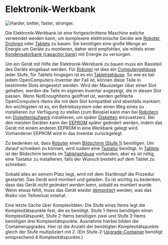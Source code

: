 # Elektronik-Werkbank

![Harder, better, faster, stronger.](oredict:oc:assembler)

Die Elektronik-Werkbank ist eine fortgeschrittene Maschine welche verwendet werden kann, um komplexere elektronische Geräte wie [Roboter](robot.md), [Drohnen](../item/drone.md) oder [Tablets](../item/tablet.md) zu bauen. Sie benötigen eine große Menge an Energie um Geräte zu montieren, daher wird empfohlen, sie mittels einer [Kondensatorbank (capacitor bank)](capacitor.md) mit Energie zu versorgen.

Um ein Gerät mit Hilfe der Elektronik-Werkbank zu bauen muss ein Basisteil des Geräts eingebaut werden. Für [Roboter](robot.md) ist dies ein [Computergehäuse](case1.md) jeder Stufe, für Tablets hingegen ist es ein [Tabletgehäuse](../tabletCase1.md). So wie es bei jedem OpenComputers-Inventar der Fall ist, können diese Teile in bestimmte Slots eingesetzt werden. Wird der Mauszeiger über einen Slot gehalten, werden die Teile im eigenen Inventar angezeigt, die in diesen Slot passen. Wenn NotEnoughItems geöffnet ist, werden gefilterte OpenComputers-Items die mit dem Slot kompatibel sind ebenfalls markiert. Am wichtigsten ist es, ein Betriebssystem oder einen Weg eines zu installieren zur Verfügung zu stellen (zum Beispiel kann man bei [Robotern](robot.md) ein [Diskettenlaufwerk](diskDrive.md) installieren, um später [Disketten](../item/floppy.md) einzusetzen). Bei den meisten Geräten kann der [EEPROM](../item/eeprom.md) später geändert werden, indem das Gerät mit einem anderen EEPROM in eine Werkbank gelegt wird. Vorhandener EEPROM wird in das Inventar zurückgelegt.

Zu bedenken ist, dass [Roboter](robot.md) einen [Bildschirm (Stufe 1)](screen1.md) benötigen. Um darauf schreiben zu können, wird zudem eine [Tastatur](keyboard.md) benötigt. In [Tablets](../item/tablet.md) ist der Bildschirm bereits im [Tabletgehäuse](../item/tabletCase1.md) vorhanden, aber es ist nötig, eine Tastatur zu installieren, falls der Wunsch besteht auf dem Tablet zu schreiben.

Sobald alles an seinem Platz liegt, wird mit dem Startknopf die Prozedur gestartet. Das Gerät wird montiert und geladen. Es ist wichtig zu bedenken, dass das Gerät *nicht geändert werden kann*, sobald es montiert wurde. Wenn etwas fehlt, muss das Gerät wieder [demontiert](disassembler.md) werden, was das Risiko von Teilverlust innehat.

Eine letzte Sache über Komplexitäten: Die Stufe eines Items legt die Komplexitätspunkte fest, die es benötigt. Stufe 1-Items benötigen einen Komplexitätspunkt, Stufe 2-Items benötigen zwei und Stufe 3-Items benötigen drei Komplexitätspunkte. Ausnahme hierbei bilden die Containerupgrades. Hier ist die Anzahl der benötigten Komplexitätspunkte gleich der Stufe multipliziert mit 2. (Ein Stufe-2-[Upgrade-Container](../item/upgradeContainer1.md) benötigt entsprechend 4 Komplexitätspunkte.)
